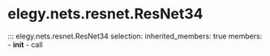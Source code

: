 
# elegy.nets.resnet.ResNet34

::: elegy.nets.resnet.ResNet34
    selection:
        inherited_members: true
        members:
            - __init__
            - call
        